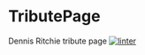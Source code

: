 # TributePage
Dennis Ritchie tribute page
[![linter](https://github.com/MiladRahall/TributePage/workflows/linter/badge.svg)](https://github.com/marketplace/actions/super-linter)
